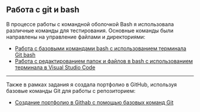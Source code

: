 ## Работа с git и bash
В процессе работы с командной оболочкой Bash я использовала различные команды для тестирования. Основные команды были направлены на управление файлами и директориями:
-  [Работа с базовыми командами bash с использованием терминала Git bash](https://github.com/ksgavrilenko/git_bash/commit/eaa6ac74d7ba61a5b566124ceb5998dbb41869b0)
-  [Работа с редактированием папок и файлов в bash с использованием терминала в Visual Studio Code](https://github.com/ksgavrilenko/git_bash/commit/8d1600fb8575244b2686f0845cd92902f6a20a5c)

___



Также в рамках задания я создала портфолио в GitHub, используя базовые команды Git для работы с репозиторием:
-  [Создание портфолио в Githab с помощью базовых команд Git](https://github.com/ksgavrilenko/git_bash/commit/53e79506c9a402f0b56c98a23c97040254d9af9f)

